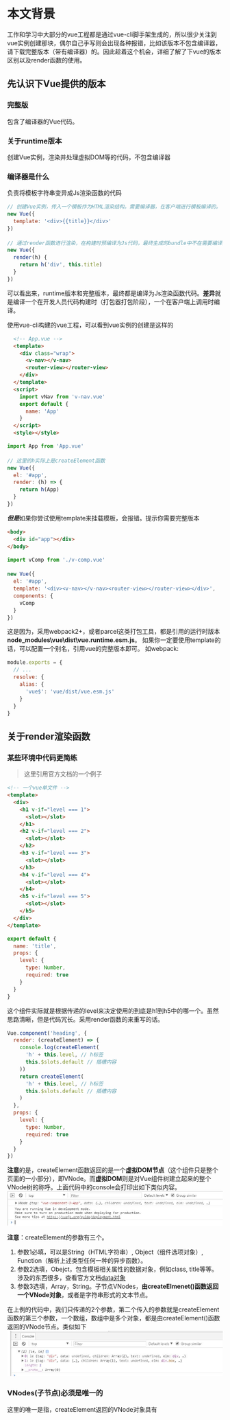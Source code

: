 # 本文背景
工作和学习中大部分的vue工程都是通过vue-cli脚手架生成的，所以很少关注到vue实例创建那块，偶尔自己手写则会出现各种报错，比如该版本不包含编译器，请下载完整版本（带有编译器）的。因此趁着这个机会，详细了解了下vue的版本区别以及render函数的使用。

## 先认识下Vue提供的版本

### 完整版
包含了编译器的Vue代码。

### 关于runtime版本
创建Vue实例，渲染并处理虚拟DOM等的代码，不包含编译器

### 编译器是什么
负责将模板字符串变异成Js渲染函数的代码
```js
// 创建Vue实例，传入一个模板作为HTML渲染结构。需要编译器，在客户端进行模板编译的。
new Vue({
  template: '<div>{{title}}</div>'
})

// 通过render函数进行渲染，在构建时预编译为Js代码，最终生成的bundle中不在需要编译器。
new Vue({
  render(h) {
    return h('div', this.title)
  }
})

```
可以看出来，runtime版本和完整版本，最终都是编译为Js渲染函数代码。**差异**就是编译一个在开发人员代码构建时（打包器打包阶段），一个在客户端上调用时编译。

使用vue-cli构建的vue工程，可以看到vue实例的创建是这样的
```html
  <!-- App.vue -->
  <template>
    <div class="wrap">
      <v-nav></v-nav>
      <router-view></router-view>
    </div>
  </template>
  <script>
    import vNav from 'v-nav.vue'
    export default {
      name: 'App'
    }
  </script>
  <style></style>
```

```js
import App from 'App.vue'

// 这里的h实际上是createElement函数
new Vue({
  el: '#app',
  render: (h) => {
    return h(App)
  }
})
```


***但是***如果你尝试使用template来挂载模板，会报错。提示你需要完整版本
```html
<body>
  <div id="app"></div>
</body>
```
```js
import vComp from './v-comp.vue'

new Vue({
  el: '#app',
  template: '<div><v-nav></v-nav><router-view></router-view></div>',
  components: {
    vComp
  }
})
```
这是因为，采用webpack2+，或者parcel这类打包工具，都是引用的运行时版本**node_modules\vue\dist\vue.runtime.esm.js**。
如果你一定要使用template的话，可以配置一个别名，引用vue的完整版本即可。
如webpack:
```js
module.exports = {
  // ...
  resolve: {
    alias: {
      'vue$': 'vue/dist/vue.esm.js'
    }
  }
}
```

## 关于render渲染函数

### 某些环境中代码更简练
> 这里引用官方文档的一个例子
```html
<!-- 一个vue单文件 -->
<template>
  <div>
    <h1 v-if="level === 1">
      <slot></slot>
    </h1>
    <h2 v-if="level === 2">
      <slot></slot>
    </h2>
    <h3 v-if="level === 3">
      <slot></slot>
    </h3>
    <h4 v-if="level === 4">
      <slot></slot>
    </h4>
    <h5 v-if="level === 5">
      <slot></slot>
    </h5>
  </div>
</template>
```
```js
export default {
  name: 'title',
  props: {
    level: {
      type: Number,
      required: true
    }
  }
}
```

这个组件实际就是根据传递的level来决定使用的到底是h1到h5中的哪一个。虽然思路清晰，但是代码冗长。采用render函数的来重写的话。

```js
Vue.component('heading', {
  render: (createElement) => {
    console.log(createElement(
      'h' + this.level, // h标签
      this.$slots.default // 插槽内容
    ))
    return createElement(
      'h' + this.level, // h标签
      this.$slots.default // 插槽内容
    )
  },
  props: {
    level: {
      type: Number,
      required: true
    }
  }
})
```

**注意**的是，createElement函数返回的是一个**虚拟DOM节点**（这个组件只是整个页面的一小部分），即VNode。而**虚拟DOM**则是对Vue组件树建立起来的整个VNode树的称呼。上面代码中的console会打印出如下类似内容。
![VNode](./img/VNode_object.jpg)

**注意**：createElement的参数有三个。
1. 参数1必填，可以是String（HTML字符串）, Object（组件选项对象）, Function（解析上述类型任何一种的异步函数）。
2. 参数2选填，Obejct，包含模板相关属性的数据对象，例如class, title等等。涉及的东西很多，查看官方文档[data对象](https://cn.vuejs.org/v2/guide/render-function.html#%E6%B7%B1%E5%85%A5-data-%E5%AF%B9%E8%B1%A1)
3. 参数3选填，Array，String。子节点VNodes，**由createElmenet()函数返回一个VNode对象**，或者是字符串形式的文本节点。

在上例的代码中，我们只传递的2个参数，第二个传入的参数就是createElement函数的第三个参数，一个数组，数组中是多个对象，都是由createElement()函数返回的VNode节点。类似如下
![createElement返回的对象](./img/VNodes_createElement_return.jpg)

### VNodes(子节点)必须是唯一的
这里的唯一是指，createElement返回的VNode对象具有